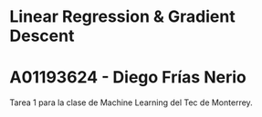 # Linear Regression & Gradient Descent
# A01193624 - Diego Frías Nerio

Tarea 1 para la clase de Machine Learning del Tec de Monterrey.